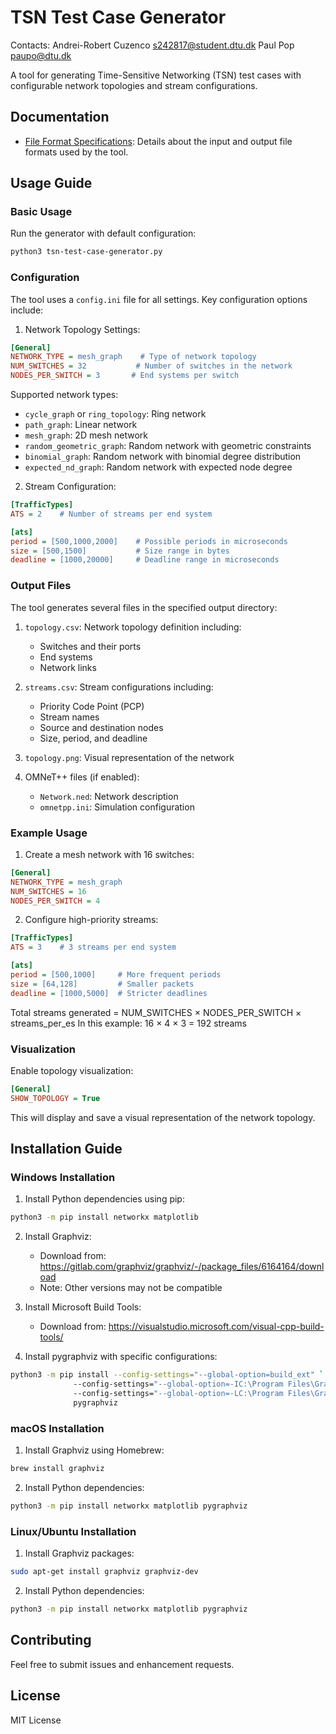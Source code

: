 # TSN Test Case Generator

Contacts: 
Andrei-Robert Cuzenco s242817@student.dtu.dk
Paul Pop paupo@dtu.dk

A tool for generating Time-Sensitive Networking (TSN) test cases with configurable network topologies and stream configurations.

## Documentation

- [File Format Specifications](file_format_specs.md): Details about the input and output file formats used by the tool.

## Usage Guide

### Basic Usage

Run the generator with default configuration:
```bash
python3 tsn-test-case-generator.py
```

### Configuration

The tool uses a `config.ini` file for all settings. Key configuration options include:

1. Network Topology Settings:
```ini
[General]
NETWORK_TYPE = mesh_graph    # Type of network topology
NUM_SWITCHES = 32           # Number of switches in the network
NODES_PER_SWITCH = 3       # End systems per switch
```

Supported network types:
- `cycle_graph` or `ring_topology`: Ring network
- `path_graph`: Linear network
- `mesh_graph`: 2D mesh network
- `random_geometric_graph`: Random network with geometric constraints
- `binomial_graph`: Random network with binomial degree distribution
- `expected_nd_graph`: Random network with expected node degree

2. Stream Configuration:
```ini
[TrafficTypes]
ATS = 2    # Number of streams per end system

[ats]
period = [500,1000,2000]    # Possible periods in microseconds
size = [500,1500]           # Size range in bytes
deadline = [1000,20000]     # Deadline range in microseconds
```

### Output Files

The tool generates several files in the specified output directory:

1. `topology.csv`: Network topology definition including:
   - Switches and their ports
   - End systems
   - Network links

2. `streams.csv`: Stream configurations including:
   - Priority Code Point (PCP)
   - Stream names
   - Source and destination nodes
   - Size, period, and deadline

3. `topology.png`: Visual representation of the network

4. OMNeT++ files (if enabled):
   - `Network.ned`: Network description
   - `omnetpp.ini`: Simulation configuration

### Example Usage

1. Create a mesh network with 16 switches:
```ini
[General]
NETWORK_TYPE = mesh_graph
NUM_SWITCHES = 16
NODES_PER_SWITCH = 4
```

2. Configure high-priority streams:
```ini
[TrafficTypes]
ATS = 3    # 3 streams per end system

[ats]
period = [500,1000]     # More frequent periods
size = [64,128]         # Smaller packets
deadline = [1000,5000]  # Stricter deadlines
```

Total streams generated = NUM_SWITCHES × NODES_PER_SWITCH × streams_per_es
In this example: 16 × 4 × 3 = 192 streams

### Visualization

Enable topology visualization:
```ini
[General]
SHOW_TOPOLOGY = True
```

This will display and save a visual representation of the network topology.

## Installation Guide

### Windows Installation

1. Install Python dependencies using pip:
```bash
python3 -m pip install networkx matplotlib
```

2. Install Graphviz:
   - Download from: https://gitlab.com/graphviz/graphviz/-/package_files/6164164/download
   - Note: Other versions may not be compatible

3. Install Microsoft Build Tools:
   - Download from: https://visualstudio.microsoft.com/visual-cpp-build-tools/

4. Install pygraphviz with specific configurations:
```bash
python3 -m pip install --config-settings="--global-option=build_ext" `
              --config-settings="--global-option=-IC:\Program Files\Graphviz\include" `
              --config-settings="--global-option=-LC:\Program Files\Graphviz\lib" `
              pygraphviz
```

### macOS Installation

1. Install Graphviz using Homebrew:
```bash
brew install graphviz
```

2. Install Python dependencies:
```bash
python3 -m pip install networkx matplotlib pygraphviz
```

### Linux/Ubuntu Installation

1. Install Graphviz packages:
```bash
sudo apt-get install graphviz graphviz-dev
```

2. Install Python dependencies:
```bash
python3 -m pip install networkx matplotlib pygraphviz
```

## Contributing

Feel free to submit issues and enhancement requests.

## License

MIT License

